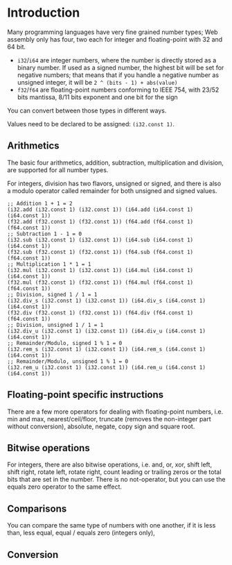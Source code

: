 # Introduction

Many programming languages have very fine grained number types; Web assembly only has four, two each for integer and floating-point with 32 and 64 bit.

* `i32`/`i64` are integer numbers, where the number is directly stored as a binary number. If used as a signed number, the highest bit will be set for negative numbers; that means that if you handle a negative number as unsigned integer, it will be `2 ^ (bits - 1) + abs(value)`
* `f32`/`f64` are floating-point numbers conforming to IEEE 754, with 23/52 bits mantissa, 8/11 bits exponent and one bit for the sign

You can convert between those types in different ways.

Values need to be declared to be assigned: `(i32.const 1)`.

## Arithmetics

The basic four arithmetics, addition, subtraction, multiplication and division, are supported for all number types.

For integers, division has two flavors, unsigned or signed, and there is also a modulo operator called remainder for both unsigned and signed values.

```wat
;; Addition 1 + 1 = 2
(i32.add (i32.const 1) (i32.const 1)) (i64.add (i64.const 1) (i64.const 1))
(f32.add (f32.const 1) (f32.const 1)) (f64.add (f64.const 1) (f64.const 1))
;; Subtraction 1 - 1 = 0
(i32.sub (i32.const 1) (i32.const 1)) (i64.sub (i64.const 1) (i64.const 1))
(f32.sub (f32.const 1) (f32.const 1)) (f64.sub (f64.const 1) (f64.const 1))
;; Multiplication 1 * 1 = 1
(i32.mul (i32.const 1) (i32.const 1)) (i64.mul (i64.const 1) (i64.const 1))
(f32.mul (f32.const 1) (f32.const 1)) (f64.mul (f64.const 1) (f64.const 1))
;; Division, signed 1 / 1 = 1
(i32.div_s (i32.const 1) (i32.const 1)) (i64.div_s (i64.const 1) (i64.const 1))
(f32.div (f32.const 1) (f32.const 1)) (f64.div (f64.const 1) (f64.const 1))
;; Division, unsigned 1 / 1 = 1
(i32.div_u (i32.const 1) (i32.const 1)) (i64.div_u (i64.const 1) (i64.const 1))
;; Remainder/Modulo, signed 1 % 1 = 0
(i32.rem_s (i32.const 1) (i32.const 1)) (i64.rem_s (i64.const 1) (i64.const 1))
;; Remainder/Modulo, unsigned 1 % 1 = 0
(i32.rem_u (i32.const 1) (i32.const 1)) (i64.rem_u (i64.const 1) (i64.const 1))
```

## Floating-point specific instructions

There are a few more operators for dealing with floating-point numbers, i.e. min and max, nearest/ceil/floor, truncate (removes the non-integer part without conversion), absolute, negate, copy sign and square root.



## Bitwise operations

For integers, there are also bitwise operations, i.e. and, or, xor, shift left, shift right, rotate left, rotate right, count leading or trailing zeros or the total bits that are set in the number. There is no not-operator, but you can use the equals zero operator to the same effect.

## Comparisons

You can compare the same type of numbers with one another, if it is less than, less equal, equal / equals zero (integers only),

## Conversion

